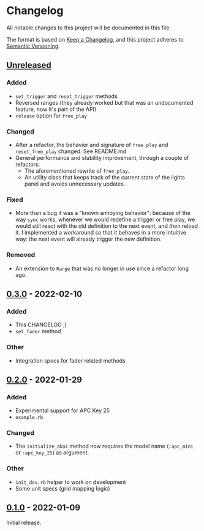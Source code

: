 # Changelog

All notable changes to this project will be documented in this file.

The format is based on [Keep a Changelog](https://keepachangelog.com/en/1.0.0/),
and this project adheres to [Semantic Versioning](https://semver.org/spec/v2.0.0.html).

## [Unreleased]

### Added

- `set_trigger` and `reset_trigger` methods
- Reversed ranges (they already worked but that was an undocumented feature, now
  it's part of the API)
- `release` option for `free_play`

### Changed

- After a refactor, the behavior and signature of `free_play` and
  `reset_free_play` changed. See README.md
- General performance and stability improvement, through a couple of refactors:
  - The aforementioned rewrite of `free_play`.
  - An utility class that keeps track of the current state of the lights panel
    and avoids unnecessary updates.

### Fixed

- More than a bug it was a "known annoying behavior": because of the way `sync`
  works, whenever we would redefine a trigger or free play, we would still react
  with the old definition to the next event, and _then_ reload it. I implemented
  a workaround so that it behaves in a more intuitive way: the next event will
  already trigger the new definition.

### Removed

- An extension to `Range` that was no longer in use since a refactor long ago.

## [0.3.0] - 2022-02-10

### Added 

- This CHANGELOG ;)
- `set_fader` method

### Other

- Integration specs for fader related methods

## [0.2.0] - 2022-01-29

### Added

- Experimental support for APC Key 25
- `example.rb`

### Changed

- The `initialize_akai` method now requires the model name (`:apc_mini` or
  `:apc_key_25`) as argument.

### Other

- `init_dev.rb` helper to work on development
- Some unit specs (grid mapping logic)

## [0.1.0] - 2022-01-09

Initial release.

[unreleased]: https://github.com/porras/sonic-pi-akai-apc-mini/compare/v0.3.0...HEAD
[0.3.0]: https://github.com/porras/sonic-pi-akai-apc-mini/compare/v0.2.0...v0.3.0
[0.2.0]: https://github.com/porras/sonic-pi-akai-apc-mini/compare/v0.1.0...v0.2.0
[0.1.0]: https://github.com/porras/sonic-pi-akai-apc-mini/releases/tag/v0.1.0
